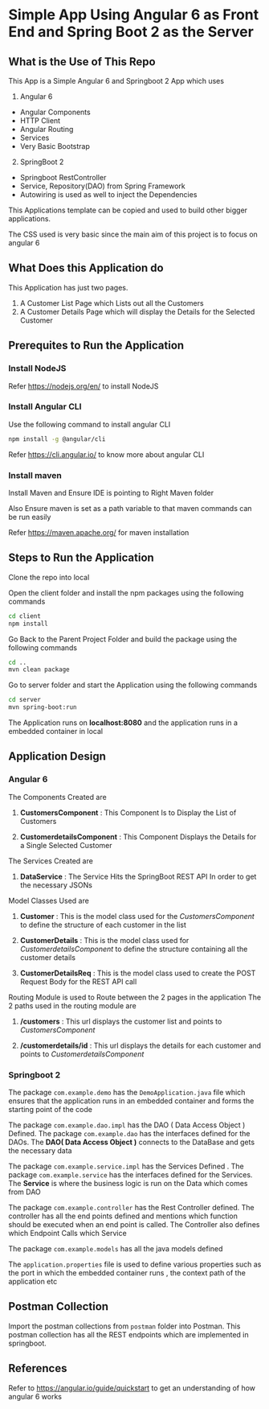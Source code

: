# Simple App Using Angular 6 as Front End and Spring Boot 2 as the Server

## What is the Use of This Repo
This App is a Simple Angular 6 and Springboot 2 App which uses

1. Angular 6
 * Angular Components
 * HTTP Client
 * Angular Routing
 * Services
 * Very Basic Bootstrap
2. SpringBoot 2
 * Springboot RestController
 * Service, Repository(DAO) from Spring Framework
 * Autowiring is used as well to inject the Dependencies

This Applications template can be copied and used to build other bigger applications.

The CSS used is very basic since the main aim of this project is to focus on angular 6

## What Does this Application do

This Application has just two pages.
1. A Customer List Page which Lists out all the Customers
2. A Customer Details Page which will display the Details for the Selected Customer

## Prerequites to Run the Application

### Install NodeJS

Refer https://nodejs.org/en/ to install NodeJS

### Install Angular CLI

Use the following command to install angular CLI

```bash
npm install -g @angular/cli
```

Refer https://cli.angular.io/ to know more about angular CLI

### Install maven

Install Maven and Ensure IDE is pointing to Right Maven folder

Also Ensure maven is set as a path variable to that maven commands can be run easily

Refer https://maven.apache.org/ for maven installation

## Steps to Run the Application

Clone the repo into local

Open the client folder and install the npm packages using the following commands

```bash
cd client
npm install
```

Go Back to the Parent Project Folder and build the package using the following commands

```bash
cd ..
mvn clean package
```

Go to server folder and start the Application using the following commands

```bash
cd server
mvn spring-boot:run
```

The Application runs on **localhost:8080** and the application runs in a embedded container in local

## Application Design

### Angular 6

The Components Created are

1. **CustomersComponent** : This Component Is to Display the List of Customers

2. **CustomerdetailsComponent** : This Component Displays the Details for a Single Selected Customer

The Services Created are

1. **DataService** : The Service Hits the SpringBoot REST API In order to get the necessary JSONs

Model Classes Used are

1. **Customer** : This is the model class used for the *CustomersComponent* to define the structure of each customer in the list

2. **CustomerDetails** : This is the model class used for *CustomerdetailsComponent* to define the structure containing all the customer details

3. **CustomerDetailsReq** : This is the model class used to create the POST Request Body for the REST API call

Routing Module is used to Route between the 2 pages in the application
The 2 paths used in the routing module are

1. **/customers**  : This url displays the customer list and points to *CustomersComponent*

2. **/customerdetails/id** : This url displays the details for each customer and points to *CustomerdetailsComponent*

### Springboot 2

The package `com.example.demo` has the `DemoApplication.java` file which ensures that the application runs in an embedded container and forms the starting point of the code

The package `com.example.dao.impl` has the DAO ( Data Access Object ) Defined. The package `com.example.dao` has the interfaces defined for the DAOs.
The **DAO( Data Access Object )** connects to the DataBase and gets the necessary data

The package `com.example.service.impl` has the Services Defined . The package `com.example.service` has the interfaces defined for the Services.
The **Service** is where the business logic is run on the Data which comes from DAO

The package `com.example.controller` has the Rest Controller defined. The controller has all the end points defined and mentions which function should be executed when an end point is called. The Controller also defines which Endpoint Calls which Service

The package `com.example.models` has all the java models defined

The `application.properties` file is used to define various properties such as the port in which the embedded container runs , the context path of the application etc

## Postman Collection

Import the postman collections from `postman` folder into Postman.
This postman collection has all the REST endpoints which are implemented in springboot.

## References

Refer to https://angular.io/guide/quickstart to get an understanding of how angular 6 works

